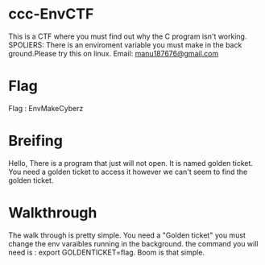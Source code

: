 # ccc-EnvCTF

This is a CTF where you must find out why the C program isn't working. SPOLIERS: There is an enviroment variable you must make in the back ground.Please try this on linux.
Email: manu187676@gmail.com

# Flag

Flag : EnvMakeCyberz

# Breifing 

Hello, There is a program that just will not open. It is named golden ticket. You need a golden ticket to access it however we can't seem to find the golden ticket. 

# Walkthrough 

The walk through is pretty simple.
You need a "Golden ticket"
you must change the env varaibles running in the background.
the command you will need is : export GOLDENTICKET=flag.
Boom is that simple. 
